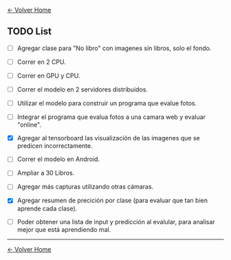 [<- Volver Home](../README.md)  

## TODO List

- [ ] Agregar clase para "No libro" con imagenes sin libros, solo el fondo.
- [ ] Correr en 2 CPU.
- [ ] Correr en GPU y CPU.
- [ ] Correr el modelo en 2 servidores distribuidos.
- [ ] Utilizar el modelo para construir un programa que evalue fotos.
- [ ] Integrar el programa que evalua fotos a una camara web y evaluar "online".
- [x] Agregar al tensorboard las visualización de las imagenes que se predicen incorrectamente.
- [ ] Correr el modelo en Android.
- [ ] Ampliar a 30 Libros.
- [ ] Agregar más capturas utilizando otras cámaras.
- [x] Agregar resumen de precición por clase (para evaluar que tan bien aprende cada clase).
- [ ] Poder obtener una lista de input y predicción al evalular, para analisar mejor que está aprendiendo mal.


***
[<- Volver Home](../README.md)
